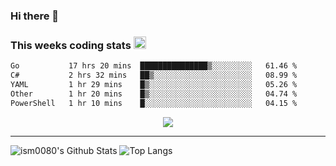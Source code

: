 ### Hi there 👋

<!--START_SECTION:giphy-->
<!--END_SECTION:giphy-->

### This weeks coding stats <img src="https://media1.giphy.com/media/LmNwrBhejkK9EFP504/giphy.gif?cid=ecf05e4723nsktnyyj53u162g7cy5rjqfg6gz06kxdg5y55g&rid=giphy.gif" width="20" height="20" />
<!--START_SECTION:waka-->

```txt
Go           17 hrs 20 mins  ███████████████▒░░░░░░░░░   61.46 %
C#           2 hrs 32 mins   ██▒░░░░░░░░░░░░░░░░░░░░░░   08.99 %
YAML         1 hr 29 mins    █▒░░░░░░░░░░░░░░░░░░░░░░░   05.26 %
Other        1 hr 20 mins    █▒░░░░░░░░░░░░░░░░░░░░░░░   04.74 %
PowerShell   1 hr 10 mins    █░░░░░░░░░░░░░░░░░░░░░░░░   04.15 %
```

<!--END_SECTION:waka-->

<!--START_SECTION:comicstrip-->
<p align="center">
 <a href="https://xkcd.com/">
 <img src="https://imgs.xkcd.com/comics/decay_modes.png" />
</a>
</p>
<!--END_SECTION:comicstrip-->

---

![ism0080's Github Stats](https://github-readme-stats.vercel.app/api?username=ism0080&show_icons=true%hide_border=true&hide=issues)
![Top Langs](https://github-readme-stats.vercel.app/api/top-langs/?username=ism0080&layout=compact)

<!--
**ism0080/ism0080** is a ✨ _special_ ✨ repository because its `README.md` (this file) appears on your GitHub profile.

Here are some ideas to get you started:

- 🔭 I’m currently working on ...
- 🌱 I’m currently learning ...
- 👯 I’m looking to collaborate on ...
- 🤔 I’m looking for help with ...
- 💬 Ask me about ...
- 📫 How to reach me: ...
- 😄 Pronouns: ...
- ⚡ Fun fact: ...
-->
